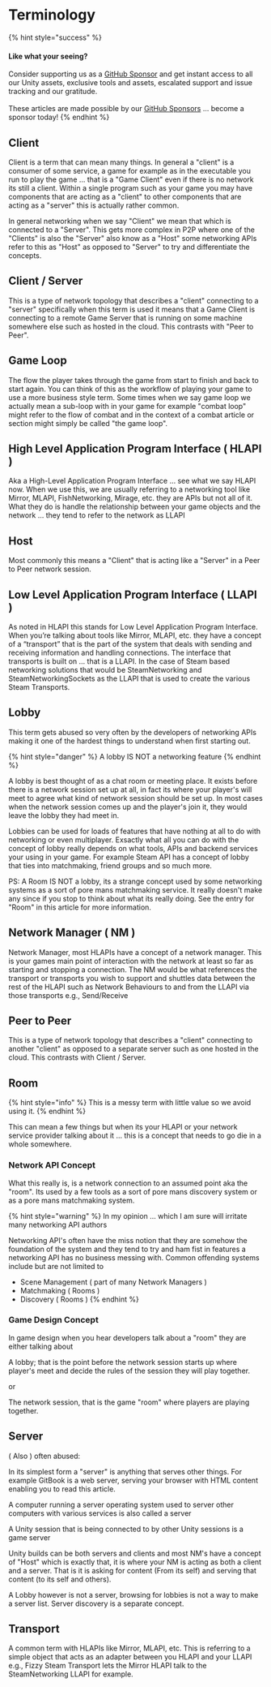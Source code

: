 # Terminology

{% hint style="success" %}
#### Like what your seeing?

Consider supporting us as a [GitHub Sponsor](../../become-a-sponsor.md) and get instant access to all our Unity assets, exclusive tools and assets, escalated support and issue tracking and our gratitude.\
\
These articles are made possible by our [GitHub Sponsors](https://github.com/sponsors/heathen-engineering) ... become a sponsor today!
{% endhint %}

## Client

Client is a term that can mean many things. In general a "client" is a consumer of some service, a game for example as in the executable you run to play the game ... that is a "Game Client" even if there is no network its still a client. Within a single program such as your game you may have components that are acting as a "client" to other components that are acting as a "server" this is actually rather common.

In general networking when we say "Client" we mean that which is connected to a "Server". This gets more complex in P2P where one of the "Clients" is also the "Server" also know as a "Host" some networking APIs refer to this as "Host" as opposed to "Server" to try and differentiate the concepts.

## Client / Server

This is a type of network topology that describes a "client" connecting to a "server" specifically when this term is used it means that a Game Client is connecting to a remote Game Server that is running on some machine somewhere else such as hosted in the cloud. This contrasts with "Peer to Peer".

## Game Loop

The flow the player takes through the game from start to finish and back to start again. You can think of this as the workflow of playing your game to use a more business style term. Some times when we say game loop we actually mean a sub-loop with in your game for example "combat loop" might refer to the flow of combat and in the context of a combat article or section might simply be called "the game loop".

## High Level Application Program Interface ( HLAPI )

Aka a High-Level Application Program Interface … see what we say HLAPI now. When we use this, we are usually referring to a networking tool like Mirror, MLAPI, FishNetworking, Mirage, etc. they are APIs but not all of it. What they do is handle the relationship between your game objects and the network … they tend to refer to the network as LLAPI

## Host

Most commonly this means a "Client" that is acting like a "Server" in a Peer to Peer network session.

## Low Level Application Program Interface ( LLAPI )

As noted in HLAPI this stands for Low Level Application Program Interface. When you’re talking about tools like Mirror, MLAPI, etc. they have a concept of a “transport” that is the part of the system that deals with sending and receiving information and handling connections. The interface that transports is built on … that is a LLAPI. In the case of Steam based networking solutions that would be SteamNetworking and SteamNetworkingSockets as the LLAPI that is used to create the various Steam Transports.

## Lobby

This term gets abused so very often by the developers of networking APIs making it one of the hardest things to understand when first starting out.

{% hint style="danger" %}
A lobby IS NOT a networking feature
{% endhint %}

A lobby is best thought of as a chat room or meeting place. It exists before there is a network session set up at all, in fact its where your player's will meet to agree what kind of network session should be set up. In most cases when the network session comes up and the player's join it, they would leave the lobby they had meet in.

Lobbies can be used for loads of features that have nothing at all to do with networking or even multiplayer. Exsactly what all you can do with the concept of lobby really depends on what tools, APIs and backend services your using in your game. For example Steam API has a concept of lobby that ties into matchmaking, friend groups and so much more.

PS: A Room IS NOT a lobby, its a strange concept used by some networking systems as a sort of pore mans matchmaking service. It really doesn't make any since if you stop to think about what its really doing. See the entry for "Room" in this article for more information.

## Network Manager ( NM )

Network Manager, most HLAPIs have a concept of a network manager. This is your games main point of interaction with the network at least so far as starting and stopping a connection. The NM would be what references the transport or transports you wish to support and shuttles data between the rest of the HLAPI such as Network Behaviours to and from the LLAPI via those transports e.g., Send/Receive

## Peer to Peer

This is a type of network topology that describes a "client" connecting to another "client" as opposed to a separate server such as one hosted in the cloud. This contrasts with Client / Server.

## Room

{% hint style="info" %}
This is a messy term with little value so we avoid using it.
{% endhint %}

This can mean a few things but when its your HLAPI or your network service provider talking about it ... this is a concept that needs to go die in a whole somewhere.&#x20;

### Network API Concept

What this really is, is a network connection to an assumed point aka the "room". Its used by a few tools as a sort of pore mans discovery system or as a pore mans matchmaking system.&#x20;

{% hint style="warning" %}
In my opinion ... which I am sure will irritate many networking API authors

Networking API's often have the miss notion that they are somehow the foundation of the system and they tend to try and ham fist in features a networking API has no business messing with. Common offending systems include but are not limited to

* Scene Management ( part of many Network Managers )
* Matchmaking ( Rooms )&#x20;
* Discovery ( Rooms )
{% endhint %}

### Game Design Concept

In game design when you hear developers talk about a "room" they are either talking about

A lobby; that is the point before the network session starts up where player's meet and decide the rules of the session they will play together.

or

The network session, that is the game "room" where players are playing together.&#x20;

## Server

( Also ) often abused:

In its simplest form a "server" is anything that serves other things. For example GitBook is a web server, serving your browser with HTML content enabling you to read this article.

A computer running a server operating system used to server other computers with various services is also called a server

A Unity session that is being connected to by other Unity sessions is a game server

Unity builds can be both servers and clients and most NM's have a concept of "Host" which is exactly that, it is where your NM is acting as both a client and a server. That is it is asking for content (From its self) and serving that content (to its self and others).

A Lobby however is not a server, browsing for lobbies is not a way to make a server list. Server discovery is a separate concept.

## Transport

A common term with HLAPIs like Mirror, MLAPI, etc. This is referring to a simple object that acts as an adapter between you HLAPI and your LLAPI e.g., Fizzy Steam Transport lets the Mirror HLAPI talk to the SteamNetworking LLAPI for example.
